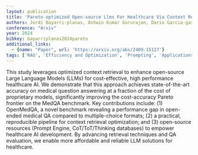 ```yaml
---
layout: publication
title: 'Pareto-optimized Open-source Llms For Healthcare Via Context Retrieval'
authors: Jordi Bayarri-planas, Ashwin Kumar Gururajan, Dario Garcia-gasulla
conference: "Arxiv"
year: 2024
bibkey: bayarriplanas2024pareto
additional_links:
  - {name: "Paper", url: 'https://arxiv.org/abs/2409.15127'}
tags: ['RAG', 'Efficiency and Optimization', 'Prompting', 'Applications']
---
```

This study leverages optimized context retrieval to enhance open-source Large
Language Models (LLMs) for cost-effective, high performance healthcare AI. We
demonstrate that this approach achieves state-of-the-art accuracy on medical
question answering at a fraction of the cost of proprietary models,
significantly improving the cost-accuracy Pareto frontier on the MedQA
benchmark. Key contributions include: (1) OpenMedQA, a novel benchmark
revealing a performance gap in open-ended medical QA compared to
multiple-choice formats; (2) a practical, reproducible pipeline for context
retrieval optimization; and (3) open-source resources (Prompt Engine,
CoT/ToT/Thinking databases) to empower healthcare AI development. By advancing
retrieval techniques and QA evaluation, we enable more affordable and reliable
LLM solutions for healthcare.

